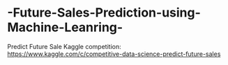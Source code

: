# -Future-Sales-Prediction-using-Machine-Leanring-
Predict Future Sale  Kaggle competition: https://www.kaggle.com/c/competitive-data-science-predict-future-sales
